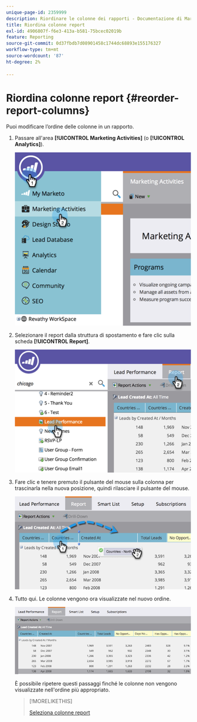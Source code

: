 ```yaml
---
unique-page-id: 2359999
description: Riordinare le colonne dei rapporti - Documentazione di Marketo - Documentazione del prodotto
title: Riordina colonne report
exl-id: 4906807f-f6e3-413a-b581-75bcec02019b
feature: Reporting
source-git-commit: 0d37fbdb7d08901458c1744dc68893e155176327
workflow-type: tm+mt
source-wordcount: '87'
ht-degree: 2%

---
```


# Riordina colonne report {#reorder-report-columns}

Puoi modificare l’ordine delle colonne in un rapporto.

1. Passare all&#39;area **[!UICONTROL Marketing Activities]** (o **[!UICONTROL Analytics]**).

   ![](assets/image2014-9-16-10-3a50-3a27.png)

1. Selezionare il report dalla struttura di spostamento e fare clic sulla scheda **[!UICONTROL Report]**.

   ![](assets/image2014-9-16-10-3a50-3a31.png)

1. Fare clic e tenere premuto il pulsante del mouse sulla colonna per trascinarla nella nuova posizione, quindi rilasciare il pulsante del mouse.

   ![](assets/image2014-9-16-10-3a50-3a34.png)

1. Tutto qui. Le colonne vengono ora visualizzate nel nuovo ordine.

   ![](assets/image2014-9-16-10-3a50-3a37.png)

   È possibile ripetere questi passaggi finché le colonne non vengono visualizzate nell&#39;ordine più appropriato.

   >[!MORELIKETHIS]
   >
   >[Seleziona colonne report](/help/marketo/product-docs/reporting/basic-reporting/editing-reports/select-report-columns.md)
